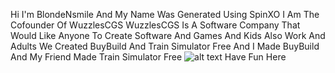 Hi I'm BlondeNsmile And My Name Was Generated Using SpinXO
I Am The Cofounder Of WuzzlesCGS
WuzzlesCGS Is A Software Company That Would Like Anyone To Create Software And Games And Kids Also Work And Adults We Created BuyBuild And Train Simulator Free
And I Made BuyBuild
And My Friend Made Train Simulator Free
![alt text](https://github.com/BlondeNsmile/BlondeNsmile/image.jpg?raw=true)
Have Fun Here
